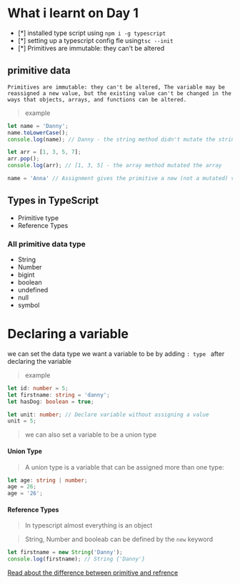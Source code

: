 # What i learnt on Day 1

- [*] installed type script using `npm i -g typescript`
- [*] setting up a typescript config fle using`tsc --init`
- [*] Primitives are immutable: they can't be altered

## primitive data

    Primitives are immutable: they can't be altered, The variable may be reassigned a new value, but the existing value can't be changed in the ways that objects, arrays, and functions can be altered.
> example

```ts
let name = 'Danny';
name.toLowerCase();
console.log(name); // Danny - the string method didn't mutate the string

let arr = [1, 3, 5, 7];
arr.pop();
console.log(arr); // [1, 3, 5] - the array method mutated the array

name = 'Anna' // Assignment gives the primitive a new (not a mutated) value
```

## Types in TypeScript
- Primitive type
- Reference Types

### All primitive data type

- String
- Number
- bigint
- boolean
- undefined
- null
- symbol

# Declaring a variable 
we can set the data type we want a variable to be by adding `: type ` after declaring the variable
> example
```ts
let id: number = 5;
let firstname: string = 'danny';
let hasDog: boolean = true;

let unit: number; // Declare variable without assigning a value
unit = 5;
```

> we can also set a variable to be a union type
#### Union Type
> A union type is a variable that can be assigned more than one type:

```ts
let age: string | number;
age = 26;
age = '26';
```

#### Reference Types
> In typescript almost everything is an object

> String, Number and booleab can be defined by the `new` keyword

```ts
let firstname = new String('Danny');
console.log(firstname); // String {'Danny'}
```
[Read about the difference between primitive and refrence](https://www.freecodecamp.org/news/learn-typescript-beginners-guide/#caveatprimitivevsreferencetypes)

